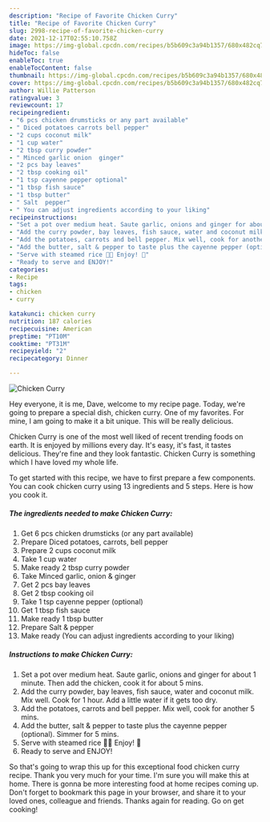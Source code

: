 ```yaml
---
description: "Recipe of Favorite Chicken Curry"
title: "Recipe of Favorite Chicken Curry"
slug: 2998-recipe-of-favorite-chicken-curry
date: 2021-12-17T02:55:10.758Z
image: https://img-global.cpcdn.com/recipes/b5b609c3a94b1357/680x482cq70/chicken-curry-recipe-main-photo.jpg
hideToc: false
enableToc: true
enableTocContent: false
thumbnail: https://img-global.cpcdn.com/recipes/b5b609c3a94b1357/680x482cq70/chicken-curry-recipe-main-photo.jpg
cover: https://img-global.cpcdn.com/recipes/b5b609c3a94b1357/680x482cq70/chicken-curry-recipe-main-photo.jpg
author: Willie Patterson
ratingvalue: 3
reviewcount: 17
recipeingredient:
- "6 pcs chicken drumsticks or any part available"
- " Diced potatoes carrots bell pepper"
- "2 cups coconut milk"
- "1 cup water"
- "2 tbsp curry powder"
- " Minced garlic onion  ginger"
- "2 pcs bay leaves"
- "2 tbsp cooking oil"
- "1 tsp cayenne pepper optional"
- "1 tbsp fish sauce"
- "1 tbsp butter"
- " Salt  pepper"
- " You can adjust ingredients according to your liking"
recipeinstructions:
- "Set a pot over medium heat. Saute garlic, onions and ginger for about 1 minute. Then add the chicken, cook it for about 5 mins."
- "Add the curry powder, bay leaves, fish sauce, water and coconut milk. Mix well. Cook for 1 hour. Add a little water if it gets too dry."
- "Add the potatoes, carrots and bell pepper. Mix well, cook for another 5 mins."
- "Add the butter, salt & pepper to taste plus the cayenne pepper (optional). Simmer for 5 mins."
- "Serve with steamed rice 🍚🍲 Enjoy! 🙂"
- "Ready to serve and ENJOY!"
categories:
- Recipe
tags:
- chicken
- curry

katakunci: chicken curry 
nutrition: 187 calories
recipecuisine: American
preptime: "PT10M"
cooktime: "PT31M"
recipeyield: "2"
recipecategory: Dinner

---
```



![Chicken Curry](https://img-global.cpcdn.com/recipes/b5b609c3a94b1357/680x482cq70/chicken-curry-recipe-main-photo.jpg)

Hey everyone, it is me, Dave, welcome to my recipe page. Today, we're going to prepare a special dish, chicken curry. One of my favorites. For mine, I am going to make it a bit unique. This will be really delicious.

Chicken Curry is one of the most well liked of recent trending foods on earth. It is enjoyed by millions every day. It's easy, it's fast, it tastes delicious. They're fine and they look fantastic. Chicken Curry is something which I have loved my whole life.




To get started with this recipe, we have to first prepare a few components. You can cook chicken curry using 13 ingredients and 5 steps. Here is how you cook it.

<!--inarticleads1-->

##### The ingredients needed to make Chicken Curry:

1. Get 6 pcs chicken drumsticks (or any part available)
1. Prepare  Diced potatoes, carrots, bell pepper
1. Prepare 2 cups coconut milk
1. Take 1 cup water
1. Make ready 2 tbsp curry powder
1. Take  Minced garlic, onion & ginger
1. Get 2 pcs bay leaves
1. Get 2 tbsp cooking oil
1. Take 1 tsp cayenne pepper (optional)
1. Get 1 tbsp fish sauce
1. Make ready 1 tbsp butter
1. Prepare  Salt & pepper
1. Make ready  (You can adjust ingredients according to your liking)




<!--inarticleads2-->

##### Instructions to make Chicken Curry:

1. Set a pot over medium heat. Saute garlic, onions and ginger for about 1 minute. Then add the chicken, cook it for about 5 mins.
1. Add the curry powder, bay leaves, fish sauce, water and coconut milk. Mix well. Cook for 1 hour. Add a little water if it gets too dry.
1. Add the potatoes, carrots and bell pepper. Mix well, cook for another 5 mins.
1. Add the butter, salt & pepper to taste plus the cayenne pepper (optional). Simmer for 5 mins.
1. Serve with steamed rice 🍚🍲 Enjoy! 🙂
1. Ready to serve and ENJOY!



So that's going to wrap this up for this exceptional food chicken curry recipe. Thank you very much for your time. I'm sure you will make this at home. There is gonna be more interesting food at home recipes coming up. Don't forget to bookmark this page in your browser, and share it to your loved ones, colleague and friends. Thanks again for reading. Go on get cooking!
